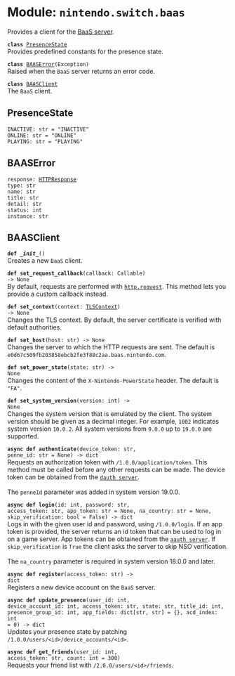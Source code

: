 
# Module: <code>nintendo.switch.baas</code>
Provides a client for the [BaaS server](https://github.com/kinnay/nintendo/wiki/BAAS-Server).

<code>**class** [PresenceState](#presencestate)</code><br>
<span class="docs">Provides predefined constants for the presence state.</span>

<code>**class** [BAASError](#baaserror)(Exception)</code><br>
<span class="docs">Raised when the `BaaS` server returns an error code.</span>

<code>**class** [BAASClient](#baasclient)</code><br>
<span class="docs">The `BaaS` client.</span>

## PresenceState
`INACTIVE: str = "INACTIVE"`<br>
`ONLINE: str = "ONLINE"`<br>
`PLAYING: str = "PLAYING"`

## BAASError
<code>response: [HTTPResponse](https://anynet.readthedocs.io/en/latest/reference/http/#httpresponse)</code><br>
`type: str`<br>
`name: str`<br>
`title: str`<br>
`detail: str`<br>
`status: int`<br>
`instance: str`

## BAASClient
<code>**def _\_init__**()</code><br>
<span class="docs">Creates a new `BaaS` client.</span>

<code>**def set_request_callback**(callback: Callable) -> None</code><br>
<span class="docs">By default, requests are performed with [`http.request`](https://anynet.readthedocs.io/en/latest/reference/http). This method lets you provide a custom callback instead.</span>

<code>**def set_context**(context: [TLSContext](https://anynet.readthedocs.io/en/latest/reference/tls/#tlscontext)) -> None</code><br>
<span class="docs">Changes the TLS context. By default, the server certificate is verified with default authorities.</span>

<code>**def set_host**(host: str) -> None</code><br>
<span class="docs">Changes the server to which the HTTP requests are sent. The default is `e0d67c509fb203858ebcb2fe3f88c2aa.baas.nintendo.com`.

<code>**def set_power_state**(state: str) -> None</code><br>
<span class="docs">Changes the content of the `X-Nintendo-PowerState` header. The default is `"FA"`.

<code>**def set_system_version**(version: int) -> None</code></br>
<span class="docs">Changes the system version that is emulated by the client. The system version should be given as a decimal integer. For example, `1002` indicates system version `10.0.2`. All system versions from `9.0.0` up to `19.0.0` are supported.</span>

<code>**async def authenticate**(device_token: str, penne_id: str = None) -> dict</code><br>
<span class="docs">Requests an authorization token with `/1.0.0/application/token`. This method must be called before any other requests can be made. The device token can be obtained from the [`dauth server`](dauth.md).<br><br>
The `penneId` parameter was added in system version 19.0.0.
</span>

<code>**async def login**(id: int, password: str, access_token: str, app_token: str = None, na_country: str = None, skip_verification: bool = False) -> dict</code><br>
<span class="docs">Logs in with the given user id and password, using `/1.0.0/login`. If an app token is provided, the server returns an id token that can be used to log in on a game server. App tokens can be obtained from the [`aauth server`](aauth.md). If `skip_verification` is `True` the client asks the server to skip NSO verification.<br><br>
The `na_country` parameter is required in system version 18.0.0 and later.</span>

<code>**async def register**(access_token: str) -> dict</code><br>
<span class="docs">Registers a new device account on the `BaaS` server.</span>

<code>**async def update_presence**(user_id: int, device_account_id: int, access_token: str, state: str, title_id: int, presence_group_id: int, app_fields: dict[str, str] = {}, acd_index: int = 0) -> dict</code><br>
<span class="docs">Updates your presence state by patching `/1.0.0/users/<id>/device_accounts/<id>`.</span>

<code>**async def get_friends**(user_id: int, access_token: str, count: int = 300)</code><br>
<span class="docs">Requests your friend list with `/2.0.0/users/<id>/friends`.</span>
